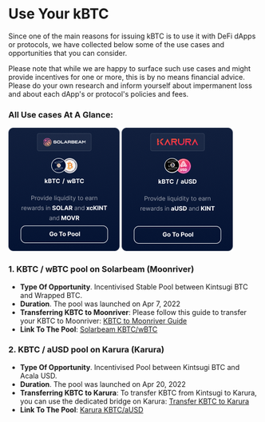 # Use Your kBTC

Since one of the main reasons for issuing kBTC is to use it with DeFi dApps or protocols, we have collected below some of the use cases and opportunities that you can consider.

Please note that while we are happy to surface such use cases and might provide incentives for one or more, this is by no means financial advice. Please do your own research and inform yourself about impermanent loss and about each dApp's or protocol's policies and fees.

### All Use cases At A Glance:

[![Solarbeam Pool](../_assets/img/kintsugi/Solarbeam%20kBTC%20Pool.png)](https://app.solarbeam.io/farm?filter=stable)
[![Karura Pool](../_assets/img/kintsugi/Karura%20kBTC%20Pool.png)](https://apps.karura.network/earn)

### 1. KBTC / wBTC pool on Solarbeam (Moonriver)

* **Type Of Opportunity**. Incentivised Stable Pool between Kintsugi BTC and Wrapped BTC.
* **Duration**. The pool was launched on Apr 7, 2022
* **Transferring KBTC to Moonriver**:  Please follow this guide to transfer your KBTC to Moonriver: [KBTC to Moonriver Guide](https://moonbeam.network/tutorial/cross-chain-assets-on-moonriver/)
* **Link To The Pool**: [Solarbeam KBTC/wBTC](https://app.solarbeam.io/farm?filter=stable)

### 2. KBTC / aUSD pool on Karura (Karura)

* **Type Of Opportunity**. Incentivised Pool between Kintsugi BTC and Acala USD.
* **Duration**. The pool was launched on Apr 20, 2022
* **Transferring KBTC to Karura**:  To transfer KBTC from Kintsugi to Karura, you can use the dedicated bridge on Karura: [Transfer KBTC to Karura](https://apps.karura.network/bridge)
* **Link To The Pool**: [Karura KBTC/aUSD](https://apps.karura.network/earn)
